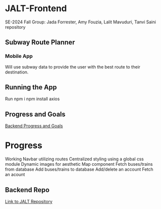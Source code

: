 # JALT-Frontend

SE-2024 Fall Group: Jada Forrester, Amy Fouzia, Lalit Mavuduri, Tanvi Saini repository

## Subway Route Planner

### Mobile App

Will use subway data to provide the user with the best route to their destination.

## Running the App

Run npm i
npm install axios

## Progress and Goals

[Backend Progress and Goals](ProgressAndGoals.md)

# Progress

Working Navbar utilizing routes
Centralized styling using a global css module
Dynamic images for aesthetic
Map component
Fetch buses/trains from database
Add buses/trains to database
Add/delete an account
Fetch an acount

## Backend Repo

[Link to JALT Repository](https://github.com/FJada/JALT)
